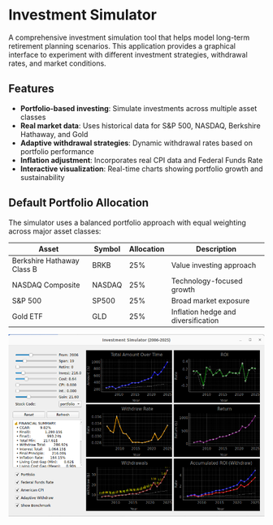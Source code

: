 # Investment Simulator

A comprehensive investment simulation tool that helps model long-term retirement planning scenarios. This application provides a graphical interface to experiment with different investment strategies, withdrawal rates, and market conditions.

## Features

- **Portfolio-based investing**: Simulate investments across multiple asset classes
- **Real market data**: Uses historical data for S&P 500, NASDAQ, Berkshire Hathaway, and Gold
- **Adaptive withdrawal strategies**: Dynamic withdrawal rates based on portfolio performance
- **Inflation adjustment**: Incorporates real CPI data and Federal Funds Rate
- **Interactive visualization**: Real-time charts showing portfolio growth and sustainability

## Default Portfolio Allocation

The simulator uses a balanced portfolio approach with equal weighting across major asset classes:

| Asset | Symbol | Allocation | Description |
|-------|--------|------------|-------------|
| Berkshire Hathaway Class B | BRKB | 25% | Value investing approach |
| NASDAQ Composite | NASDAQ | 25% | Technology-focused growth |
| S&P 500 | SP500 | 25% | Broad market exposure |
| Gold ETF | GLD | 25% | Inflation hedge and diversification |


![Investment Simulator Interface](data/Resources/main_page.png)

